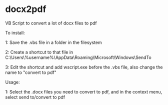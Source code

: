 # docx2pdf

VB Script to convert a lot of docx files to pdf

To install:

1: Save the .vbs file in a folder in the filesystem

2: Create a shortcut to that file in C:\Users\\%username%\AppData\Roaming\Microsoft\Windows\SendTo

3: Edit the shortcut and add wscript.exe before the .vbs file, also change the name to "convert to pdf"

Usage:

1: Select the .docx files you need to convert to pdf, and in the context menu, select send to/convert to pdf
